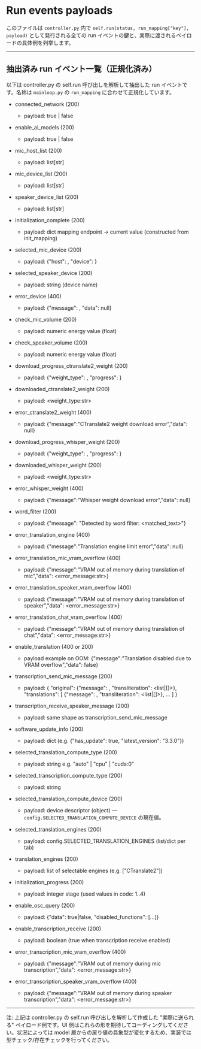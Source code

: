 # Run events payloads

このファイルは `controller.py` 内で `self.run(status, run_mapping["key"], payload)` として発行される全ての run イベントの鍵と、実際に渡されるペイロードの具体例を列挙します。

---

## 抽出済み run イベント一覧（正規化済み）

以下は controller.py の self.run 呼び出しを解析して抽出した run イベントです。名称は `mainloop.py` の `run_mapping` に合わせて正規化しています。

- connected_network (200)
	- payload: true | false

- enable_ai_models (200)
	- payload: true | false

- mic_host_list (200)
	- payload: list[str]

- mic_device_list (200)
	- payload: list[str]

- speaker_device_list (200)
	- payload: list[str]

- initialization_complete (200)
	- payload: dict mapping endpoint -> current value (constructed from init_mapping)

- selected_mic_device (200)
	- payload: {"host": <host>, "device": <device>}

- selected_speaker_device (200)
	- payload: string (device name)

- error_device (400)
	- payload: {"message": <message>, "data": null}

- check_mic_volume (200)
	- payload: numeric energy value (float)

- check_speaker_volume (200)
	- payload: numeric energy value (float)

- download_progress_ctranslate2_weight (200)
	- payload: {"weight_type": <str>, "progress": <float>}

- downloaded_ctranslate2_weight (200)
	- payload: <weight_type:str>

- error_ctranslate2_weight (400)
	- payload: {"message":"CTranslate2 weight download error","data": null}

- download_progress_whisper_weight (200)
	- payload: {"weight_type": <str>, "progress": <float>}

- downloaded_whisper_weight (200)
	- payload: <weight_type:str>

- error_whisper_weight (400)
	- payload: {"message":"Whisper weight download error","data": null}

- word_filter (200)
	- payload: {"message": "Detected by word filter: <matched_text>"}

- error_translation_engine (400)
	- payload: {"message":"Translation engine limit error","data": null}

- error_translation_mic_vram_overflow (400)
	- payload: {"message":"VRAM out of memory during translation of mic","data": <error_message:str>}

- error_translation_speaker_vram_overflow (400)
	- payload: {"message":"VRAM out of memory during translation of speaker","data": <error_message:str>}

- error_translation_chat_vram_overflow (400)
	- payload: {"message":"VRAM out of memory during translation of chat","data": <error_message:str>}

- enable_translation (400 or 200)
	- payload example on OOM: {"message":"Translation disabled due to VRAM overflow","data": false}

- transcription_send_mic_message (200)
	- payload: {
		"original": {"message": <str>, "transliteration": <list|[]>},
		"translations": [ {"message": <str>, "transliteration": <list|[]>}, ... ]
	}

- transcription_receive_speaker_message (200)
	- payload: same shape as transcription_send_mic_message

- software_update_info (200)
	- payload: dict (e.g. {"has_update": true, "latest_version": "3.3.0"})

- selected_translation_compute_type (200)
	- payload: string e.g. "auto" | "cpu" | "cuda:0"

- selected_transcription_compute_type (200)
	- payload: string

- selected_translation_compute_device (200)
	- payload: device descriptor (object) — `config.SELECTED_TRANSLATION_COMPUTE_DEVICE` の現在値。

- selected_translation_engines (200)
	- payload: config.SELECTED_TRANSLATION_ENGINES (list/dict per tab)

- translation_engines (200)
	- payload: list of selectable engines (e.g. ["CTranslate2"]) 

- initialization_progress (200)
	- payload: integer stage (used values in code: 1..4)

- enable_osc_query (200)
	- payload: {"data": true|false, "disabled_functions": [<str>...]}

- enable_transcription_receive (200)
	- payload: boolean (true when transcription receive enabled)

- error_transcription_mic_vram_overflow (400)
	- payload: {"message":"VRAM out of memory during mic transcription","data": <error_message:str>}

- error_transcription_speaker_vram_overflow (400)
	- payload: {"message":"VRAM out of memory during speaker transcription","data": <error_message:str>}

---

注: 上記は controller.py の self.run 呼び出しを解析して作成した "実際に送られる" ペイロード例です。UI 側はこれらの形を期待してコーディングしてください。状況によっては model 層からの戻り値の具象型が変化するため、実装では型チェック/存在チェックを行ってください。

